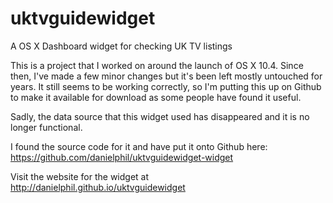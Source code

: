 # uktvguidewidget
A OS X Dashboard widget for checking UK TV listings

This is a project that I worked on around the launch of OS X 10.4. Since then, I've made a few minor changes but it's been left mostly untouched for years. It still seems to be working correctly, so I'm putting this up on Github to make it available for download as some people have found it useful.

Sadly, the data source that this widget used has disappeared and it is no longer functional.

I found the source code for it and have put it onto Github here: https://github.com/danielphil/uktvguidewidget-widget

Visit the website for the widget at http://danielphil.github.io/uktvguidewidget
